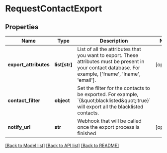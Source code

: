 # RequestContactExport

## Properties
Name | Type | Description | Notes
------------ | ------------- | ------------- | -------------
**export_attributes** | **list[str]** | List of all the attributes that you want to export. These attributes must be present in your contact database. For example, [&#39;fname&#39;, &#39;lname&#39;, &#39;email&#39;]. | [optional] 
**contact_filter** | **object** | Set the filter for the contacts to be exported. For example, &#x60;{\&quot;blacklisted\&quot;:true}&#x60; will export all the blacklisted contacts. | 
**notify_url** | **str** | Webhook that will be called once the export process is finished | [optional] 

[[Back to Model list]](../README.md#documentation-for-models) [[Back to API list]](../README.md#documentation-for-api-endpoints) [[Back to README]](../README.md)


